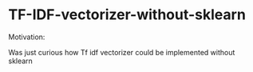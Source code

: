 # TF-IDF-vectorizer-without-sklearn

Motivation:

Was just curious how Tf idf vectorizer could be implemented without sklearn

